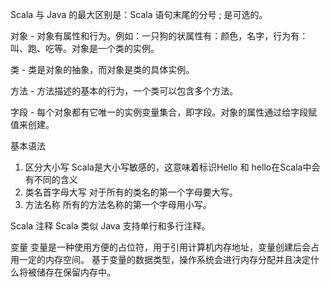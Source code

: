 Scala 与 Java 的最大区别是：Scala 语句末尾的分号 ; 是可选的。

对象 - 对象有属性和行为。例如：一只狗的状属性有：颜色，名字，行为有：叫、跑、吃等。对象是一个类的实例。

类 - 类是对象的抽象，而对象是类的具体实例。

方法 - 方法描述的基本的行为，一个类可以包含多个方法。

字段 - 每个对象都有它唯一的实例变量集合，即字段。对象的属性通过给字段赋值来创建。


基本语法
1. 区分大小写       Scala是大小写敏感的，这意味着标识Hello 和 hello在Scala中会有不同的含义
2. 类名首字母大写   对于所有的类名的第一个字母要大写。 
3. 方法名称         所有的方法名称的第一个字母用小写。

Scala 注释
Scala 类似 Java 支持单行和多行注释。

变量
变量是一种使用方便的占位符，用于引用计算机内存地址，变量创建后会占用一定的内存空间。
基于变量的数据类型，操作系统会进行内存分配并且决定什么将被储存在保留内存中。


